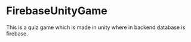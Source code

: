 # FirebaseUnityGame
This is a quiz game which is made in unity where in backend database is firebase.
